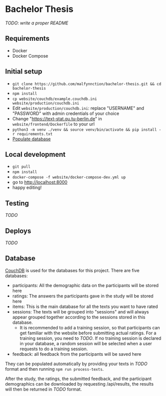 # Bachelor Thesis

_TODO: write a proper README_

## Requirements

- Docker
- Docker Compose

## Initial setup

- `git clone https://github.com/malfynnction/bachelor-thesis.git && cd bachelor-thesis`
- `npm install`
- `cp website/couchdb/example.couchdb.ini website/production/couchdb.ini`
- Edit `website/production/couchdb.ini`: replace "USERNAME" and "PASSWORD" with admin credentials of your choice
- Change "https://text-stat.qu.tu-berlin.de" in `website/frontend/Dockerfile` to your url
- `python3 -m venv ./venv && source venv/bin/activate && pip install -r requirements.txt`
- [Populate database](#database)

## Local development

- `git pull`
- `npm install`
- `docker-compose -f website/docker-compose-dev.yml up`
- go to [http://localhost:8000](http://localhost:8000)
- happy editing!

## Testing

_TODO_

## Deploys

_TODO_

<a name='database'></a>

## Database

[CouchDB](https://couchdb.apache.org/) is used for the databases for this project. There are five databases:

- participants: All the demographic data on the participants will be stored here
- ratings: The answers the participants gave in the study will be stored here
- items: This is the main database for all the texts you want to have rated
- sessions: The texts will be grouped into "sessions" and will always appear grouped together according to the sessions stored in this database.
  - It is recommended to add a training session, so that participants can get familiar with the website before submitting actual ratings. For a training session, you need to _TODO_. If no training session is declared in your database, a random session will be selected when a user requests to do a training session.
- feedback: all feedback from the participants will be saved here

They can be populated automatically by providing your texts in _TODO_ format and then running `npm run process-texts`.

After the study, the ratings, the submitted feedback, and the participant demographics can be downloaded by requesting /api/results, the results will then be returned in _TODO_ format.
